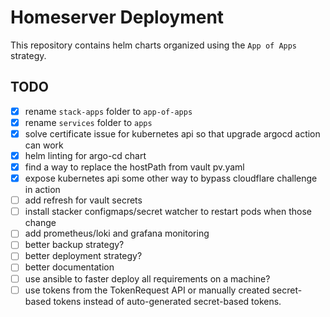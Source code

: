 # Homeserver Deployment
This repository contains helm charts organized using the `App of Apps` strategy.

## TODO
- [x] rename `stack-apps` folder to `app-of-apps`
- [x] rename `services` folder to `apps`
- [x] solve certificate issue for kubernetes api so that upgrade argocd action can work
- [x] helm linting for argo-cd chart
- [x] find a way to replace the hostPath from vault pv.yaml
- [x] expose kubernetes api some other way to bypass cloudflare challenge in action
- [ ] add refresh for vault secrets
- [ ] install stacker configmaps/secret watcher to restart pods when those change
- [ ] add prometheus/loki and grafana monitoring
- [ ] better backup strategy?
- [ ] better deployment strategy?
- [ ] better documentation
- [ ] use ansible to faster deploy all requirements on a machine?
- [ ] use tokens from the TokenRequest API or manually created secret-based tokens instead of auto-generated secret-based tokens.